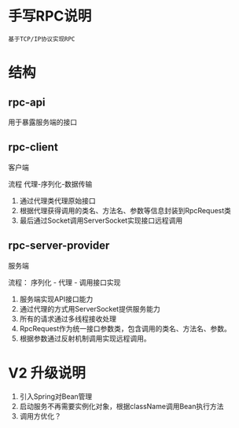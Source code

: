 # 手写RPC说明
    基于TCP/IP协议实现RPC
# 结构

## rpc-api
用于暴露服务端的接口


## rpc-client
客户端

流程 代理-序列化-数据传输
1. 通过代理类代理原始接口
2. 根据代理获得调用的类名、方法名、参数等信息封装到RpcRequest类
3. 最后通过Socket调用ServerSocket实现接口远程调用

## rpc-server-provider
服务端

流程： 序列化 - 代理 - 调用接口实现
1. 服务端实现API接口能力
2. 通过代理的方式用ServerSocket提供服务能力
3. 所有的请求通过多线程接收处理
4. RpcRequest作为统一接口参数类，包含调用的类名、方法名、参数。
5. 根据参数通过反射机制调用实现远程调用。

# V2 升级说明
1. 引入Spring对Bean管理
2. 启动服务不再需要实例化对象，根据className调用Bean执行方法
3. 调用方优化？